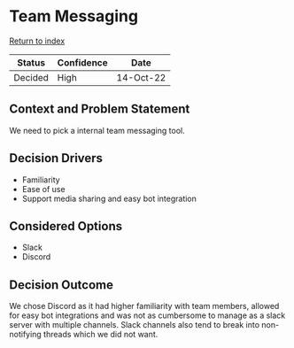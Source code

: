# Team Messaging

[Return to index](https://cse210-group5.github.io/cse210-fa22-ucsd-group5/decisions/)

|  Status   | Confidence    |   Date    |
| --------  | ----------    | --------- |
| Decided   | High          | 14-Oct-22 |

## Context and Problem Statement

We need to pick a internal team messaging tool.

## Decision Drivers

* Familiarity
* Ease of use
* Support media sharing and easy bot integration

## Considered Options

* Slack
* Discord

## Decision Outcome

We chose Discord as it had higher familiarity with team members, allowed for easy bot integrations and was not as cumbersome to manage as a slack server with multiple channels. Slack channels also tend to break into non-notifying threads which we did not want.